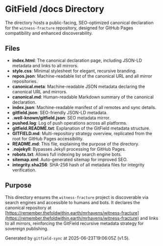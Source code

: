 # GitField /docs Directory

The  directory hosts a public-facing, SEO-optimized canonical declaration for the `witness-fracture` repository, designed for GitHub Pages compatibility and enhanced discoverability.

## Files

- **index.html**: The canonical declaration page, including JSON-LD metadata and links to all mirrors.
- **style.css**: Minimal stylesheet for elegant, recursive branding.
- **repos.json**: Machine-readable list of the canonical URL and all mirror repositories.
- **canonical.meta**: Machine-readable JSON metadata declaring the canonical URL and mirrors.
- **canonical.md**: Human-readable Markdown summary of the canonical declaration.
- **index.json**: Machine-readable manifest of all remotes and sync details.
- **gitfield.json**: SEO-friendly JSON-LD metadata.
- **.well-known/gitfield.json**: SEO metadata mirror.
- **pushed.log**: Log of push operations across all platforms.
- **gitfield.README.txt**: Explanation of the GitField metadata structure.
- **GITFIELD.md**: Multi-repository strategy overview, replicated from the root for GitHub Pages accessibility.
- **README.md**: This file, explaining the purpose of the  directory.
- **.nojekyll**: Bypasses Jekyll processing for GitHub Pages.
- **robots.txt**: Allows full indexing by search engine bots.
- **sitemap.xml**: Auto-generated sitemap for improved SEO.
- **integrity.sha256**: SHA-256 hash of all metadata files for integrity verification.

## Purpose

This directory ensures the `witness-fracture` project is discoverable via search engines and accessible to humans and bots. It declares the canonical repository at [https://remember.thefoldwithin.earth/mrhavens/witness-fracture](https://remember.thefoldwithin.earth/mrhavens/witness-fracture) and links to all mirrors, reinforcing the GitField recursive metadata strategy for sovereign publishing.

Generated by `gitfield-sync` at 2025-06-23T19:06:05Z (v1.5).
